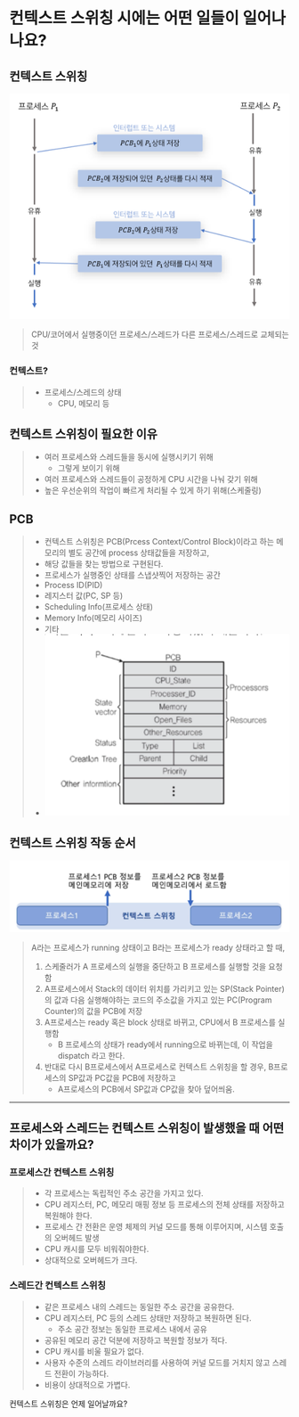 # 컨텍스트 스위칭 시에는 어떤 일들이 일어나나요?
## 컨텍스트 스위칭
![img.png](img.png)
> CPU/코어에서 실행중이던 프로세스/스레드가 다른 프로세스/스레드로 교체되는 것
### 컨텍스트?
> - 프로세스/스레드의 상태
>   - CPU, 메모리 등

## 컨텍스트 스위칭이 필요한 이유
> - 여러 프로세스와 스레드들을 동시에 실행시키기 위해
>   - 그렇게 보이기 위해
> - 여러 프로세스와 스레드들이 공정하게 CPU 시간을 나눠 갖기 위해
> - 높은 우선순위의 작업이 빠르게 처리될 수 있게 하기 위해(스케줄링)

## PCB
> - 컨텍스트 스위칭은 PCB(Prcess Context/Control Block)이라고 하는 메모리의 별도 공간에 process 상태값들을 저장하고,
> - 해당 값들을 찾는 방법으로 구현된다.
> - 프로세스가 실행중인 상태를 스냅샷찍어 저장하는 공간
> - Process ID(PID)
> - 레지스터 값(PC, SP 등)
> - Scheduling Info(프로세스 상태)
> - Memory Info(메모리 사이즈)
> - 기타
> - ![img_1.png](img_1.png)

## 컨텍스트 스위칭 작동 순서
![img_2.png](img_2.png)
> A라는 프로세스가 running 상태이고 B라는 프로세스가 ready 상태라고 할 때,
> 1. 스케줄러가 A 프로세스의 실행을 중단하고 B 프로세스를 실행할 것을 요청함
> 2. A프로세스에서 Stack의 데이터 위치를 가리키고 있는 SP(Stack Pointer)의 값과 다음 실행해야하는 코드의 주소값을 가지고 있는 PC(Program Counter)의 값을 PCB에 저장
> 3. A프로세스는 ready 혹은 block 상태로 바뀌고, CPU에서 B 프로세스를 실행함
>    - B 프로세스의 상태가 ready에서 running으로 바뀌는데, 이 작업을 dispatch 라고 한다.
> 4. 반대로 다시 B프로세스에서 A프로세스로 컨텍스트 스위칭을 할 경우, B프로세스의 SP값과 PC값을 PCB에 저장하고
>    - A프로세스의 PCB에서 SP값과 CP값을 찾아 덮어씌움.

---
## 프로세스와 스레드는 컨텍스트 스위칭이 발생했을 때 어떤 차이가 있을까요?
### 프로세스간 컨텍스트 스위칭
> - 각 프로세스는 독립적인 주소 공간을 가지고 있다.
> - CPU 레지스터, PC, 메모리 매핑 정보 등 프로세스의 전체 상태를 저장하고 복원해야 한다.
> - 프로세스 간 전환은 운영 체제의 커널 모드를 통해 이루어지며, 시스템 호출의 오버헤드 발생
> - CPU 캐시를 모두 비워줘야한다.
> - 상대적으로 오버헤드가 크다.

### 스레드간 컨텍스트 스위칭
> - 같은 프로세스 내의 스레드는 동일한 주소 공간을 공유한다.
> - CPU 레지스터, PC 등의 스레드 상태만 저장하고 복원하면 된다.
>   - 주소 공간 정보는 동일한 프로세스 내에서 공유
> - 공유된 메모리 공간 덕분에 저장하고 복원할 정보가 적다.
> - CPU 캐시를 비울 필요가 없다.
> - 사용자 수준의 스레드 라이브러리를 사용하여 커널 모드를 거치지 않고 스레드 전환이 가능하다.
> - 비용이 상대적으로 가볍다.

컨텍스트 스위칭은 언제 일어날까요?